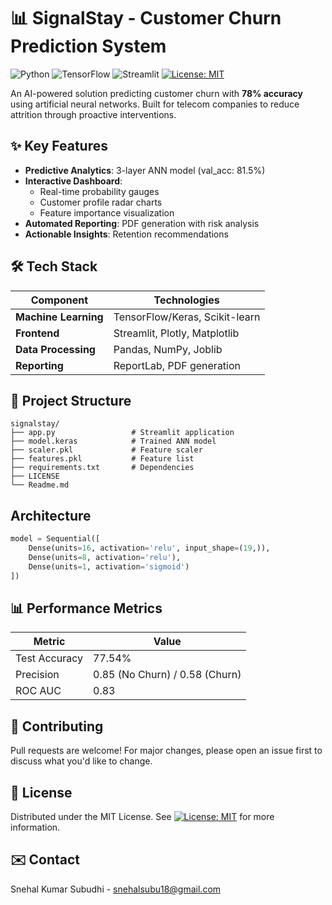 # 📊 SignalStay - Customer Churn Prediction System

![Python](https://img.shields.io/badge/Python-3.8+-blue)
![TensorFlow](https://img.shields.io/badge/TensorFlow-2.12+-orange)
![Streamlit](https://img.shields.io/badge/Streamlit-1.25+-red)
[![License: MIT](https://img.shields.io/badge/License-MIT-yellow.svg)](LICENSE)

An AI-powered solution predicting customer churn with **78% accuracy** using artificial neural networks. Built for telecom companies to reduce attrition through proactive interventions.

## ✨ Key Features
- **Predictive Analytics**: 3-layer ANN model (val_acc: 81.5%)
- **Interactive Dashboard**: 
  - Real-time probability gauges
  - Customer profile radar charts
  - Feature importance visualization
- **Automated Reporting**: PDF generation with risk analysis
- **Actionable Insights**: Retention recommendations

## 🛠 Tech Stack
| Component | Technologies |
|-----------|--------------|
| **Machine Learning** | TensorFlow/Keras, Scikit-learn |
| **Frontend** | Streamlit, Plotly, Matplotlib |
| **Data Processing** | Pandas, NumPy, Joblib |
| **Reporting** | ReportLab, PDF generation |

## 📂 Project Structure
```
signalstay/
├── app.py                 # Streamlit application
├── model.keras            # Trained ANN model
├── scaler.pkl             # Feature scaler
├── features.pkl           # Feature list
├── requirements.txt       # Dependencies
├── LICENSE
└── Readme.md
```

## Architecture
```python
model = Sequential([
    Dense(units=16, activation='relu', input_shape=(19,)),
    Dense(units=8, activation='relu'),
    Dense(units=1, activation='sigmoid')
])
```

## 📊 Performance Metrics
| Metric | Value |
|--------|-------|
| Test Accuracy   | 77.54%  |
| Precision    | 0.85 (No Churn) / 0.58 (Churn) |
| ROC AUC     | 0.83  |

## 🤝 Contributing
Pull requests are welcome! For major changes, please open an issue first to discuss what you'd like to change.

## 📜 License
Distributed under the MIT License. See [![License: MIT](https://img.shields.io/badge/License-MIT-yellow.svg)](https://opensource.org/licenses/MIT) for more information.
## ✉️ Contact
Snehal Kumar Subudhi - snehalsubu18@gmail.com
```
